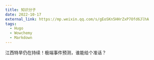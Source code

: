```yaml
---
title: 知识分子
date: 2022-10-17
external_link: https://mp.weixin.qq.com/s/gEoSKn5HHrZxP7Ofd6JlhA
tags:
  - Hugo
  - Wowchemy
  - Markdown
---
```


江西特旱仍在持续！极端事件预测，谁能给个准话？

<!--more-->
